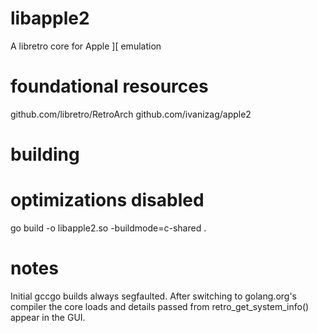 # libapple2
A libretro core for Apple ][ emulation


# foundational resources
github.com/libretro/RetroArch
github.com/ivanizag/apple2

# building
# optimizations disabled
go build -o libapple2.so -buildmode=c-shared .

# notes
Initial gccgo builds always segfaulted.  After switching to golang.org's compiler the core loads and details passed from retro_get_system_info() appear in the GUI.
